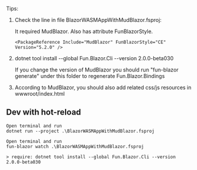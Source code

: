 Tips:

1. Check the line in file BlazorWASMAppWithMudBlazor.fsproj: 

    It required MudBlazor. Also has attribute FunBlazorStyle.

    ```
    <PackageReference Include="MudBlazor" FunBlazorStyle="CE" Version="5.2.0" />
    ```

2. dotnet tool install --global Fun.Blazor.Cli --version 2.0.0-beta030

    If you change the version of MudBlazor you should run "fun-blazor generate" under this folder to regenerate Fun.Blazor.Bindings

3. According to MudBlazor, you should also add related css/js resources in wwwroot/index.html


## Dev with hot-reload

    Open terminal and run
    dotnet run --project .\BlazorWASMAppWithMudBlazor.fsproj
    
    Open terminal and run
    fun-blazor watch .\BlazorWASMAppWithMudBlazor.fsproj

    > require: dotnet tool install --global Fun.Blazor.Cli --version 2.0.0-beta030
